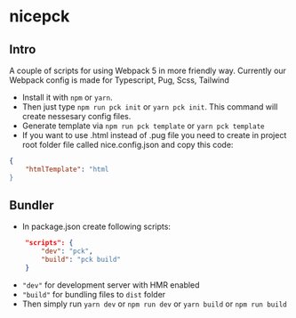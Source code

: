 # nicepck

## Intro

A couple of scripts for using Webpack 5 in more friendly way.
Currently our Webpack config is made for Typescript, Pug, Scss, Tailwind

* Install it with `npm` or `yarn`.
* Then just type `npm run pck init` or `yarn pck init`. This command will create nessesary config files.
* Generate template via `npm run pck template` or `yarn pck template`
* If you want to use .html instead of .pug file you need to create in project root folder file called nice.config.json and copy this code:

```json
{
    "htmlTemplate": "html
}
```

## Bundler

* In package.json create following scripts:

```json
    "scripts": {
        "dev": "pck",
        "build": "pck build"
    }
```

* `"dev"` for development server with HMR enabled
* `"build"`  for bundling files to `dist` folder
* Then simply run `yarn dev` or `npm run dev` or `yarn build` or `npm run build`
